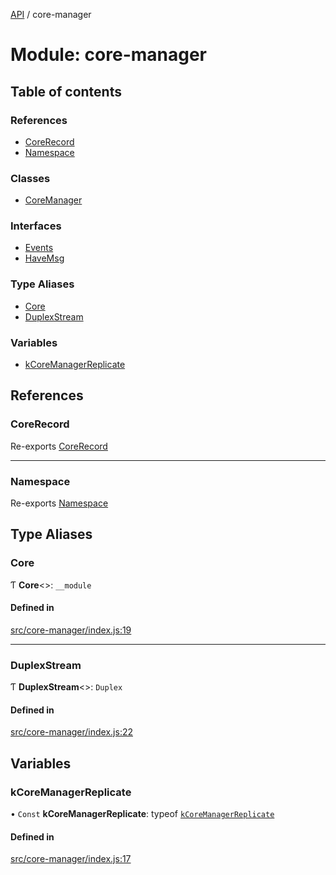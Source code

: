 [API](../README.md) / core-manager

# Module: core-manager

## Table of contents

### References

- [CoreRecord](core_manager.md#corerecord)
- [Namespace](core_manager.md#namespace)

### Classes

- [CoreManager](../classes/core_manager.CoreManager.md)

### Interfaces

- [Events](../interfaces/core_manager.Events.md)
- [HaveMsg](../interfaces/core_manager.HaveMsg.md)

### Type Aliases

- [Core](core_manager.md#core)
- [DuplexStream](core_manager.md#duplexstream)

### Variables

- [kCoreManagerReplicate](core_manager.md#kcoremanagerreplicate)

## References

### CoreRecord

Re-exports [CoreRecord](core_manager_core_index.md#corerecord)

___

### Namespace

Re-exports [Namespace](core_manager_core_index.md#namespace)

## Type Aliases

### Core

Ƭ **Core**\<\>: `__module`

#### Defined in

[src/core-manager/index.js:19](https://github.com/digidem/mapeo-core-next/blob/53dc843a45bb963f7a880f5f7973107d5b1fb99c/src/core-manager/index.js#L19)

___

### DuplexStream

Ƭ **DuplexStream**\<\>: `Duplex`

#### Defined in

[src/core-manager/index.js:22](https://github.com/digidem/mapeo-core-next/blob/53dc843a45bb963f7a880f5f7973107d5b1fb99c/src/core-manager/index.js#L22)

## Variables

### kCoreManagerReplicate

• `Const` **kCoreManagerReplicate**: typeof [`kCoreManagerReplicate`](core_manager.md#kcoremanagerreplicate)

#### Defined in

[src/core-manager/index.js:17](https://github.com/digidem/mapeo-core-next/blob/53dc843a45bb963f7a880f5f7973107d5b1fb99c/src/core-manager/index.js#L17)
